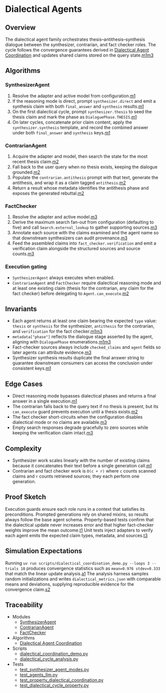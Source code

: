 # Dialectical Agents

## Overview

The dialectical agent family orchestrates thesis–antithesis–synthesis dialogue
between the synthesizer, contrarian, and fact checker roles. The cycle follows
the convergence guarantees derived in [Dialectical Agent Coordination][a1] and
updates shared claims stored on the query state.[m1][m2][m3]

## Algorithms

### SynthesizerAgent

1. Resolve the adapter and active model from configuration.[m1]
2. If the reasoning mode is direct, prompt ``synthesizer.direct`` and emit a
   synthesis claim with both ``final_answer`` and ``synthesis`` results.[m1]
3. On the first dialectical cycle, prompt ``synthesizer.thesis`` to seed the
   thesis claim and mark the phase as ``DialoguePhase.THESIS``.[m1]
4. On later cycles, concatenate prior claim content, apply the
   ``synthesizer.synthesis`` template, and record the combined answer under both
   ``final_answer`` and ``synthesis`` keys.[m1]

### ContrarianAgent

1. Acquire the adapter and model, then search the state for the most recent
   thesis claim.[m2]
2. Fall back to the user query when no thesis exists, keeping the dialogue
   grounded.[m2]
3. Populate the ``contrarian.antithesis`` prompt with that text, generate the
   antithesis, and wrap it as a claim tagged ``antithesis``.[m2]
4. Return a result whose metadata identifies the antithesis phase and exposes
   the generated rebuttal.[m2]

### FactChecker

1. Resolve the adapter and active model.[m3]
2. Derive the maximum search fan-out from configuration (defaulting to five)
   and call ``Search.external_lookup`` to gather supporting sources.[m3]
3. Annotate each source with the claims examined and the agent name so that
   downstream synthesizers can audit provenance.[m3]
4. Feed the assembled claims into ``fact_checker.verification`` and emit a
   verification claim alongside the structured sources and source counts.[m3]

### Execution gating

- ``SynthesizerAgent`` always executes when enabled.
- ``ContrarianAgent`` and ``FactChecker`` require dialectical reasoning mode and
  at least one existing claim (thesis for the contrarian, any claim for the fact
  checker) before delegating to ``Agent.can_execute``.[m2][m3]

## Invariants

- Each agent returns at least one claim bearing the expected ``type`` value:
  ``thesis`` or ``synthesis`` for the synthesizer, ``antithesis`` for the
  contrarian, and ``verification`` for the fact checker.[m1][m2][m3]
- ``metadata["phase"]`` reflects the dialogue stage asserted by the agent,
  aligning with ``DialoguePhase`` enumerations.[m1][m2][m3]
- Fact-checker sources always include ``checked_claims`` and ``agent`` fields so
  later agents can attribute evidence.[m3]
- Synthesizer synthesis results duplicate the final answer string to guarantee
  downstream consumers can access the conclusion under consistent keys.[m1]

## Edge Cases

- Direct reasoning mode bypasses dialectical phases and returns a final answer
  in a single execution.[m1]
- The contrarian falls back to the query text if no thesis is present, but its
  ``can_execute`` guard prevents execution until a thesis exists.[m2]
- The fact checker short-circuits when the configuration disables dialectical
  mode or no claims are available.[m3]
- Empty search responses degrade gracefully to zero sources while keeping the
  verification claim intact.[m3]

## Complexity

- Synthesizer work scales linearly with the number of existing claims because it
  concatenates their text before a single generation call.[m1]
- Contrarian and fact checker work is ``O(c + r)`` where ``c`` counts scanned
  claims and ``r`` counts retrieved sources; they each perform one generation.

## Proof Sketch

Execution guards ensure each role runs in a context that satisfies its
preconditions. Prompted generations rely on shared mixins, so results always
follow the base agent schema. Property-based tests confirm that the dialectical
update never increases error and that higher fact-checker weights improve the
mean outcome.[t1][t2] Unit tests inject adapters to verify each agent emits the
expected claim types, metadata, and sources.[t3][t4]

## Simulation Expectations

Running ``uv run scripts/dialectical_coordination_demo.py --loops 3 --trials 10``
produces convergence statistics such as ``mean=0.976 stdev=0.333`` that match
the linear update analysis.[a1][s1] The analysis harness samples random
initializations and writes ``dialectical_metrics.json`` with comparable means
and deviations, supplying reproducible evidence for the convergence claim.[s2]

## Traceability

- Modules
  - [SynthesizerAgent][m1]
  - [ContrarianAgent][m2]
  - [FactChecker][m3]
- Algorithms
  - [Dialectical Agent Coordination][a1]
- Scripts
  - [dialectical_coordination_demo.py][s1]
  - [dialectical_cycle_analysis.py][s2]
- Tests
  - [test_synthesizer_agent_modes.py][t3]
  - [test_agents_llm.py][t4]
  - [test_property_dialectical_coordination.py][t1]
  - [test_dialectical_cycle_property.py][t2]

[a1]: ../algorithms/dialectical_coordination.md
[m1]: ../../src/autoresearch/agents/dialectical/synthesizer.py
[m2]: ../../src/autoresearch/agents/dialectical/contrarian.py
[m3]: ../../src/autoresearch/agents/dialectical/fact_checker.py
[s1]: ../../scripts/dialectical_coordination_demo.py
[s2]: ../../tests/analysis/dialectical_cycle_analysis.py
[t1]: ../../tests/unit/legacy/test_property_dialectical_coordination.py
[t2]: ../../tests/analysis/test_dialectical_cycle_property.py
[t3]: ../../tests/unit/legacy/test_synthesizer_agent_modes.py
[t4]: ../../tests/unit/legacy/test_agents_llm.py
